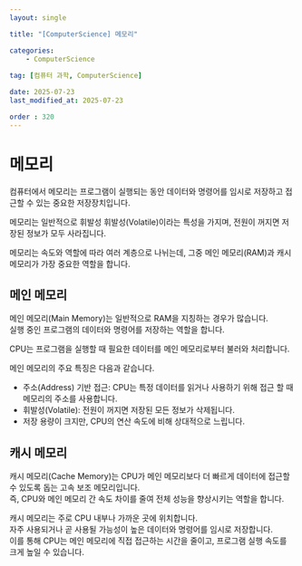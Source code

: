 ```yaml
---
layout: single

title: "[ComputerScience] 메모리"

categories:
    - ComputerScience
    
tag: [컴퓨터 과학, ComputerScience]

date: 2025-07-23
last_modified_at: 2025-07-23

order : 320
---
```


# 메모리

컴퓨터에서 메모리는 프로그램이 실행되는 동안 데이터와 명령어를 임시로 저장하고 접근할 수 있는 중요한 저장장치입니다.

메모리는 일반적으로 휘발성 휘발성(Volatile)이라는 특성을 가지며, 전원이 꺼지면 저장된 정보가 모두 사라집니다.

메모리는 속도와 역할에 따라 여러 계층으로 나뉘는데, 그중 메인 메모리(RAM)과 캐시 메모리가 가장 중요한 역할을 합니다.

## 메인 메모리

메인 메모리(Main Memory)는 일반적으로 RAM을 지칭하는 경우가 많습니다.  
실행 중인 프로그램의 데이터와 명령어를 저장하는 역할을 합니다.

CPU는 프로그램을 실행할 때 필요한 데이터를 메인 메모리로부터 불러와 처리합니다.

메인 메모리의 주요 특징은 다음과 같습니다.

- 주소(Address) 기반 접근: CPU는 특정 데이터를 읽거나 사용하기 위해 접근 할 때 메모리의 주소를 사용합니다.
- 휘발성(Volatile): 전원이 꺼지면 저장된 모든 정보가 삭제됩니다.
- 저장 용량이 크지만, CPU의 연산 속도에 비해 상대적으로 느립니다.

## 캐시 메모리

캐시 메모리(Cache Memory)는 CPU가 메인 메모리보다 더 빠르게 데이터에 접근할 수 있도록 돕는 고속 보조 메모리입니다.  
즉, CPU와 메인 메모리 간 속도 차이를 줄여 전체 성능을 향상시키는 역할을 합니다.

캐시 메모리는 주로 CPU 내부나 가까운 곳에 위치합니다.  
자주 사용되거나 곧 사용될 가능성이 높은 데이터와 명령어를 임시로 저장합니다.  
이를 통해 CPU는 메인 메모리에 직접 접근하는 시간을 줄이고, 프로그램 실행 속도를 크게 높일 수 있습니다.